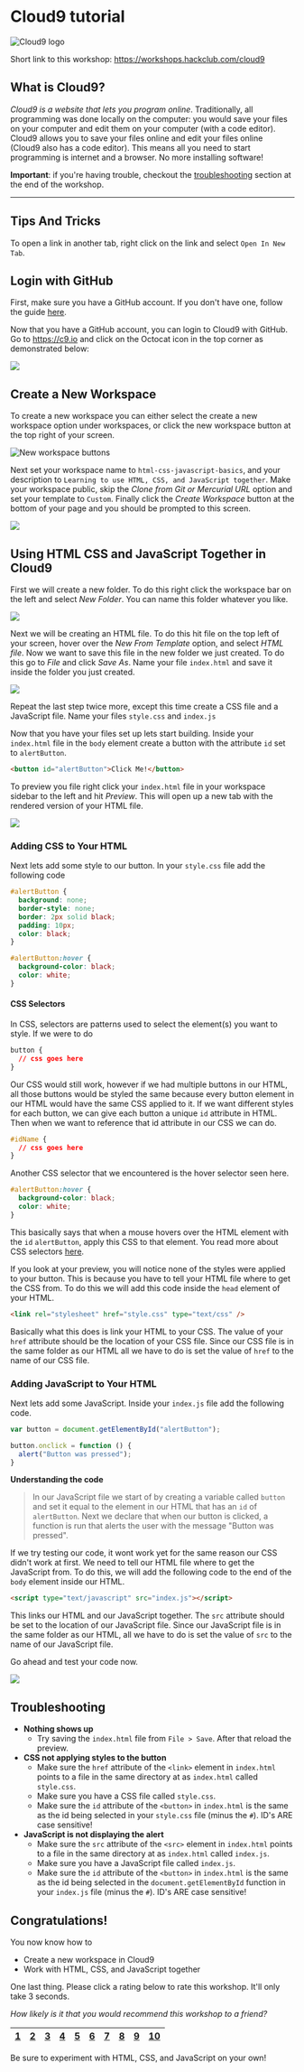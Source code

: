 # Cloud9 tutorial

![Cloud9 logo](img/cloud9.png)

Short link to this workshop: https://workshops.hackclub.com/cloud9

## What is Cloud9?

*Cloud9 is a website that lets you program online*. Traditionally, all
programming was done locally on the computer: you would save your files on your
computer and edit them on your computer (with a code editor). Cloud9 allows you
to save your files online and edit your files online (Cloud9 also has a code
editor). This means all you need to start programming is internet and a browser.
No more installing software!

**Important**: if you're having trouble, checkout the
[troubleshooting](#troubleshooting) section at the end of the workshop.

-------------------------------------------------------------------------------

## Tips And Tricks

To open a link in another tab, right click on the link and select `Open In New
Tab`.

## Login with GitHub

First, make sure you have a GitHub account. If you don't have one, follow the
guide
[here](https://github.com/hackclub/hackclub/tree/master/playbook/workshops/portfolio#creating-a-github-account).

Now that you have a GitHub account, you can login to Cloud9 with GitHub. Go to
https://c9.io and click on the Octocat icon in the top corner as demonstrated
below:

![](img/github-login.gif)

## Create a New Workspace

To create a new workspace you can either select the create a new workspace
option under workspaces, or click the new workspace button at the top right of
your screen.

![New workspace buttons](img/new-workspace.png)

Next set your workspace name to `html-css-javascript-basics`, and your
description to `Learning to use HTML, CSS, and JavaScript together`. Make your
workspace public, skip the _Clone from Git or Mercurial URL_ option and set your
template to `Custom`. Finally click the _Create Workspace_ button at the bottom
of your page and you should be prompted to this screen.

![](img/open-screen.gif)

## Using HTML CSS and JavaScript Together in Cloud9

First we will create a new folder. To do this right click the workspace bar on
the left and select *New Folder*. You can name this folder whatever you like.

![](img/create-folder.gif)

Next we will be creating an HTML file. To do this hit file on the top left of
your screen, hover over the *New From Template* option, and select *HTML file*.
Now we want to save this file in the new folder we just created. To do this go
to *File* and click *Save As*. Name your file `index.html` and save it inside
the folder you just created.

![](img/create-html.gif)

Repeat the last step twice more, except this time create a CSS file and a
JavaScript file. Name your files `style.css` and `index.js`

Now that you have your files set up lets start building. Inside your
`index.html` file in the `body` element create a button with the attribute `id`
set to `alertButton`.

```html
<button id="alertButton">Click Me!</button>
```

To preview you file right click your `index.html` file in your workspace sidebar
to the left and hit *Preview*. This will open up a new tab with the rendered
version of your HTML file.

![](img/preview.gif)

### Adding CSS to Your HTML

Next lets add some style to our button. In your `style.css` file add the
following code

```css
#alertButton {
  background: none;
  border-style: none;
  border: 2px solid black;
  padding: 10px;
  color: black;
}

#alertButton:hover {
  background-color: black;
  color: white;
}
```

#### CSS Selectors

In CSS, selectors are patterns used to select the element(s) you want to style.
If we were to do

```css
button {
  // css goes here
}
```

Our CSS would still work, however if we had multiple buttons in our HTML, all
those buttons would be styled the same because every button element in our HTML
would have the same CSS applied to it. If we want different styles for each
button, we can give each button a unique `id` attribute in HTML. Then when we
want to reference that id attribute in our CSS we can do.

```css
#idName {
  // css goes here
}
```

Another CSS selector that we encountered is the hover selector seen here.

```css
#alertButton:hover {
  background-color: black;
  color: white;
}
```

This basically says that when a mouse hovers over the HTML element with the `id`
`alertButton`, apply this CSS to that element. You read more about CSS selectors
[here](http://www.w3schools.com/cssref/css_selectors.asp).

If you look at your preview, you will notice none of the styles were applied to
your button. This is because you have to tell your HTML file where to get the
CSS from. To do this we will add this code inside the `head` element of your
HTML.

```html
<link rel="stylesheet" href="style.css" type="text/css" />
```

Basically what this does is link your HTML to your CSS. The value of your `href`
attribute should be the location of your CSS file. Since our CSS file is in the
same folder as our HTML all we have to do is set the value of `href` to the name
of our CSS file.

### Adding JavaScript to Your HTML

Next lets add some JavaScript. Inside your `index.js` file add the following
code.

```js
var button = document.getElementById("alertButton");

button.onclick = function () {
  alert("Button was pressed");
}
```

**Understanding the code**

> In our JavaScript file we start of by creating a variable called `button` and
> set it equal to the element in our HTML that has an `id` of `alertButton`.
> Next we declare that when our button is clicked, a function is run that alerts
> the user with the message "Button was pressed".

If we try testing our code, it wont work yet for the same reason our CSS didn't
work at first. We need to tell our HTML file where to get the JavaScript from.
To do this, we will add the following code to the end of the `body` element
inside our HTML.

```html
<script type="text/javascript" src="index.js"></script>
```

This links our HTML and our JavaScript together. The `src` attribute should be
set to the location of our JavaScript file. Since our JavaScript file is in the
same folder as our HTML, all we have to do is set the value of `src` to the name
of our JavaScript file.

Go ahead and test your code now.

![](img/test-code.gif)

## Troubleshooting

- **Nothing shows up**
  - Try saving the `index.html` file from `File > Save`. After that reload the
    preview.
- **CSS not applying styles to the button**
  - Make sure the `href` attribute of the `<link>` element in `index.html`
    points to a file in the same directory at as `index.html` called
    `style.css`.
  - Make sure you have a CSS file called `style.css`.
  - Make sure the `id` attribute of the `<button>` in `index.html` is the same
    as the id being selected in your `style.css` file (minus the `#`). ID's ARE
    case sensitive!
- **JavaScript is not displaying the alert**
  - Make sure the `src` attribute of the `<src>` element in `index.html` points
    to a file in the same directory at as `index.html` called `index.js`.
  - Make sure you have a JavaScript file called `index.js`.
  - Make sure the `id` attribute of the `<button>` in `index.html` is the same
    as the id being selected in the `document.getElementById` function in your
    `index.js` file (minus the `#`). ID's ARE case sensitive!

## Congratulations!

You now know how to

- Create a new workspace in Cloud9
- Work with HTML, CSS, and JavaScript together

One last thing. Please click a rating below to rate this workshop. It'll only
take 3 seconds.

_How likely is it that you would recommend this workshop to a friend?_

| [1][r1] | [2][r2] | [3][r3] | [4][r4] | [5][r5] | [6][r6] | [7][r7] | [8][r8] | [9][r9] | [10][r10] |
| ------- | ------- | ------- | ------- | ------- | ------- | ------- | ------- | ------- | --------- |

Be sure to experiment with HTML, CSS, and JavaScript on your own!

[r1]: https://feedback-redir.hackclub.com/1ycv4tf0X-OHOf2_KyS7bY9gJ9vJC_VSA2x205vmaZY4?ip=entry.78173348&rfield=entry.559841237&r=1
[r2]: https://feedback-redir.hackclub.com/1ycv4tf0X-OHOf2_KyS7bY9gJ9vJC_VSA2x205vmaZY4?ip=entry.78173348&rfield=entry.559841237&r=2
[r3]: https://feedback-redir.hackclub.com/1ycv4tf0X-OHOf2_KyS7bY9gJ9vJC_VSA2x205vmaZY4?ip=entry.78173348&rfield=entry.559841237&r=3
[r4]: https://feedback-redir.hackclub.com/1ycv4tf0X-OHOf2_KyS7bY9gJ9vJC_VSA2x205vmaZY4?ip=entry.78173348&rfield=entry.559841237&r=4
[r5]: https://feedback-redir.hackclub.com/1ycv4tf0X-OHOf2_KyS7bY9gJ9vJC_VSA2x205vmaZY4?ip=entry.78173348&rfield=entry.559841237&r=5
[r6]: https://feedback-redir.hackclub.com/1ycv4tf0X-OHOf2_KyS7bY9gJ9vJC_VSA2x205vmaZY4?ip=entry.78173348&rfield=entry.559841237&r=6
[r7]: https://feedback-redir.hackclub.com/1ycv4tf0X-OHOf2_KyS7bY9gJ9vJC_VSA2x205vmaZY4?ip=entry.78173348&rfield=entry.559841237&r=7
[r8]: https://feedback-redir.hackclub.com/1ycv4tf0X-OHOf2_KyS7bY9gJ9vJC_VSA2x205vmaZY4?ip=entry.78173348&rfield=entry.559841237&r=8
[r9]: https://feedback-redir.hackclub.com/1ycv4tf0X-OHOf2_KyS7bY9gJ9vJC_VSA2x205vmaZY4?ip=entry.78173348&rfield=entry.559841237&r=9
[r10]: https://feedback-redir.hackclub.com/1ycv4tf0X-OHOf2_KyS7bY9gJ9vJC_VSA2x205vmaZY4?ip=entry.78173348&rfield=entry.559841237&r=10
